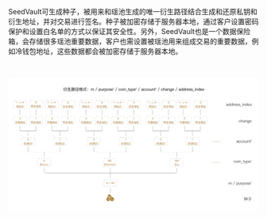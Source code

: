 SeedVault可生成种子，被用来和瑶池生成的唯一衍生路径结合生成和还原私钥和衍生地址，并对交易进行签名。种子被加密存储于服务器本地，通过客户设置密码保护和设置白名单的方式以保证其安全性。另外，SeedVault也是一个数据保险箱，会存储很多瑶池重要数据，客户也需设置被瑶池用来组成交易的重要数据，例如冷钱包地址，这些数据都会被加密存储于服务器本地。

<!-- 热钱包服务和Seed Vault之间通信是⽤AES对称加密算法。热钱包服务和Seed Vault需要持有同⼀把密钥。当热钱包服务向Seed Vault请求种⼦时，Seed Vault会⽤密钥对种⼦进⾏加密然后返回，热钱包服务⽤密钥对加密种⼦进⾏解密得到种⼦的明⽂。
<br> -->
<!-- 
下图是衍生路径示意图： -->

<br>

![](image/derive-addr.png)

